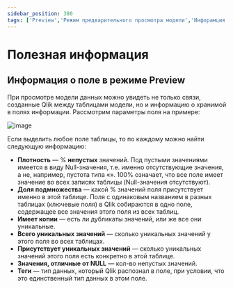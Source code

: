 ```yaml
---
sidebar_position: 300
tags: ['Preview','Режим предварительного просмотра модели','Инфорамция о поле']
---
```



# Полезная информация

## Информация о поле в режиме Preview

При просмотре модели данных можно увидеть не только связи, созданные Qlik между таблицами модели, но и информацию о хранимой в полях информации. Рассмотрим параметры поля на примере:

![image](/img/script/100_UseFullInfo_1_Preview.png)

Если выделить любое поле таблицы, то по каждому можно найти следующую информацию:
- **Плотность** — % __непустых__ значений. Под пустыми значениями имеется в виду Null-значения, т.е. именно отсутствующие значения, а не, например, пустота типа «». 100% означает, что все поле имеет значение во всех записях таблицы (Null-значения отсутствуют).
- **Доля подмножества** — какой % значений поля присутствует именно в этой таблице. Поля с одинаковым названием в разных таблицах (ключевые поля) в Qlik собираются в одно поле, содержащее все значения этого поля из всех таблиц.
- **Имеет копии** — есть ли дубликаты значений, или же все они уникальные.
- **Всего уникальных значений** — сколько уникальных значений у этого поля во всех таблицах.
- **Присутствует уникальных значений** — сколько уникальных значений этого поля есть конкретно в этой таблице.
- **Значения, отличные от NULL** — кол-во непустых значений.
- **Теги** — тип данных, который Qlik распознал в поле, при условии, что это единственный тип данных в этом поле.
